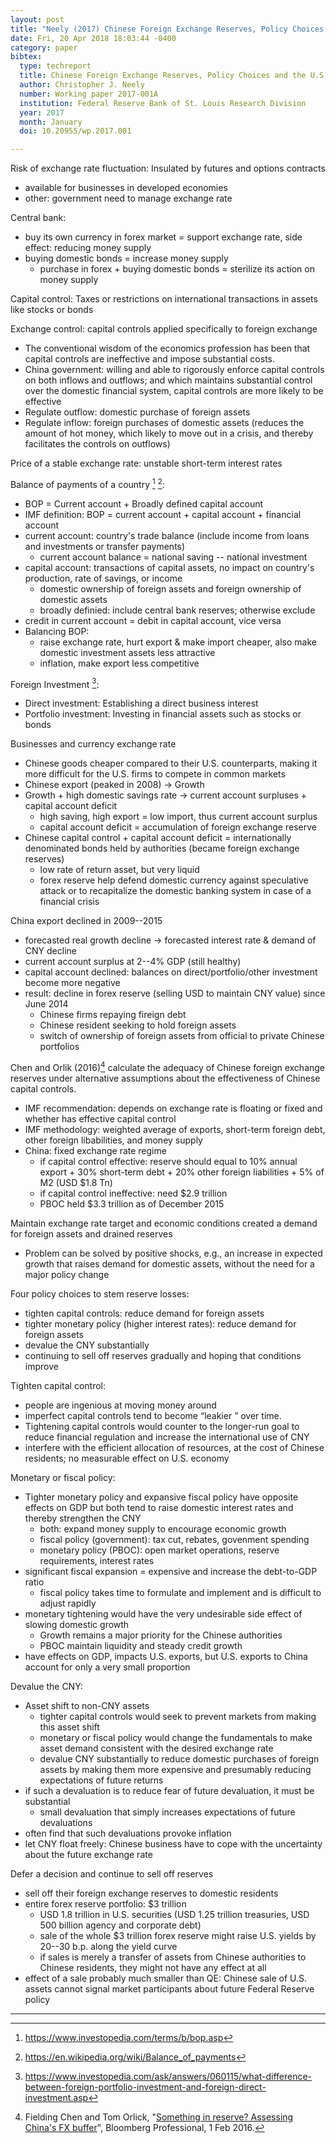 ```yaml
---
layout: post
title: "Neely (2017) Chinese Foreign Exchange Reserves, Policy Choices and the U.S. Economy"
date: Fri, 20 Apr 2018 18:03:44 -0400
category: paper
bibtex:
  type: techreport
  title: Chinese Foreign Exchange Reserves, Policy Choices and the U.S. Economy
  author: Christopher J. Neely
  number: Working paper 2017-001A
  institution: Federal Reserve Bank of St. Louis Research Division
  year: 2017
  month: January
  doi: 10.20955/wp.2017.001

---
```


Risk of exchange rate fluctuation: Insulated by futures and options 
contracts
 - available for businesses in developed economies
 - other: government need to manage exchange rate

Central bank:
  - buy its own currency in forex market = support exchange rate, side effect: reducing money supply
  - buying domestic bonds = increase money supply
      - purchase in forex + buying domestic bonds = sterilize its action on money supply

Capital control: Taxes or restrictions on international transactions in 
assets like stocks or bonds

Exchange control: capital controls applied specifically to foreign 
exchange
  - The conventional wisdom of the economics profession has been that capital
    controls are ineffective and impose substantial costs.
  - China government: willing and able to rigorously enforce capital 
    controls on both inflows and outflows; and which maintains substantial
    control over the domestic financial system, capital controls are more likely
    to be effective
  - Regulate outflow: domestic purchase of foreign assets
  - Regulate inflow: foreign purchases of domestic assets (reduces the 
    amount of hot money, which likely to move out in a crisis, and 
    thereby facilitates the controls on outflows)

Price of a stable exchange rate: unstable short-term interest rates

Balance of payments of a country [^BOP] [^Wiki]:
  - BOP = Current account + Broadly defined capital account
  - IMF definition: BOP = current account + capital account + financial account
  - current account: country's trade balance (include income from loans 
    and investments or transfer payments)
      - current account balance = national saving -- national investment
  - capital account: transactions of capital assets, no impact on country's
    production, rate of savings, or income
    - domestic ownership of foreign assets and foreign ownership of domestic assets
    - broadly definied: include central bank reserves; otherwise exclude
  - credit in current account = debit in capital account, vice versa
  - Balancing BOP:
    - raise exchange rate, hurt export & make import cheaper, also make 
      domestic investment assets less attractive
    - inflation, make export less competitive

[^BOP]: <https://www.investopedia.com/terms/b/bop.asp>
[^Wiki]: <https://en.wikipedia.org/wiki/Balance_of_payments>

Foreign Investment [^FI]:
  - Direct investment: Establishing a direct business interest
  - Portfolio investment: Investing in financial assets such as stocks or bonds

[^FI]: <https://www.investopedia.com/ask/answers/060115/what-difference-between-foreign-portfolio-investment-and-foreign-direct-investment.asp>

Businesses and currency exchange rate
  - Chinese goods cheaper compared to their U.S. counterparts, making it more
    difficult for the U.S. firms to compete in common markets
  - Chinese export (peaked in 2008) → Growth
  - Growth + high domestic savings rate → current account surpluses + capital account deficit
      - high saving, high export = low import, thus current account surplus
      - capital account deficit = accumulation of foreign exchange reserve
  - Chinese capital control + capital account deficit = internationally 
    denominated bonds held by authorities (became foreign exchange reserves)
      - low rate of return asset, but very liquid
      - forex reserve help defend domestic currency against speculative attack
        or to recapitalize the domestic banking system in case of a financial crisis

China export declined in 2009--2015
  - forecasted real growth decline → forecasted interest rate & demand of CNY decline
  - current account surplus at 2--4% GDP (still healthy)
  - capital account declined: balances on direct/portfolio/other 
    investment become more negative
  - result: decline in forex reserve (selling USD to maintain CNY value) since June 2014
     - Chinese firms repaying fireign debt
     - Chinese resident seeking to hold foreign assets
     - switch of ownership of foreign assets from official to private Chinese portfolios
  
Chen and Orlik (2016)[^CO16] calculate the adequacy of Chinese foreign exchange reserves
under alternative assumptions about the effectiveness of Chinese capital controls.
  - IMF recommendation: depends on exchange rate is floating or fixed 
  and whether has effective capital control
  - IMF methodology: weighted average of exports, short-term foreign 
  debt, other foreign libabilities, and money supply
  - China: fixed exchange rate regime
      - if capital control effective: reserve should equal to 10% 
      annual export + 30% short-term debt + 20% other foreign 
      liabilities + 5% of M2 (USD $1.8 Tn)
      - if capital control ineffective: need $2.9 trillion
      - PBOC held $3.3 trillion as of December 2015

[^CO16]: Fielding Chen and Tom Orlick, "[Something in reserve? Assessing China's FX buffer](https://www.bloomberg.com/professional/blog/something-in-reserve-assessing-chinas-fx-buffer/)", Bloomberg Professional, 1 Feb 2016.

Maintain exchange rate target and economic conditions created a demand 
for foreign assets and drained reserves
  - Problem can be solved by positive shocks, e.g., an increase in expected
    growth that raises demand for domestic assets, without the need for 
    a major policy change

Four policy choices to stem reserve losses:
  - tighten capital controls: reduce demand for foreign assets
  - tighter monetary policy (higher interest rates): reduce demand for foreign assets
  - devalue the CNY substantially
  - continuing to sell off reserves gradually and hoping that conditions improve

Tighten capital control:
  - people are ingenious at moving money around
  - imperfect capital controls tend to become “leakier ” over time.
  - Tightening capital controls would counter to the longer-run goal to reduce
    financial regulation and increase the international use of CNY
  - interfere with the efficient allocation of resources, at the cost 
    of Chinese residents; no measurable effect on U.S. economy

Monetary or fiscal policy:
  - Tighter monetary policy and expansive fiscal policy have opposite effects
    on GDP but both tend to raise domestic interest rates and thereby 
    strengthen the CNY
      - both: expand money supply to encourage economic growth
      - fiscal policy (government): tax cut, rebates, govenment spending
      - monetary policy (PBOC): open market operations, reserve 
        requirements, interest rates
  - significant fiscal expansion = expensive and increase the debt-to-GDP ratio
      - fiscal policy takes time to formulate and implement and is difficult to adjust rapidly
  - monetary tightening would have the very undesirable side effect of slowing domestic growth
      - Growth remains a major priority for the Chinese authorities
      - PBOC maintain liquidity and steady credit growth
  - have effects on GDP, impacts U.S. exports, but U.S. exports to China account
    for only a very small proportion

Devalue the CNY:
  - Asset shift to non-CNY assets
      - tighter capital controls would seek to prevent markets from 
        making this asset shift
      - monetary or fiscal policy would change the fundamentals to make 
        asset demand consistent with the desired exchange rate
      - devalue CNY substantially to reduce domestic purchases of 
        foreign assets by making them more expensive and presumably 
        reducing expectations of future returns
  - if such a devaluation is to reduce fear of future devaluation, it must be substantial
      - small devaluation that simply increases expectations of future devaluations 
  - often find that such devaluations provoke inflation
  - let CNY float freely: Chinese business have to cope with the uncertainty about the future exchange rate

Defer a decision and continue to sell off reserves
  - sell off their foreign exchange reserves to domestic residents
  - entire forex reserve portfolio: $3 trillion
      - USD 1.8 trillion in U.S. securities (USD 1.25 trillion treasuries, 
        USD 500 billion agency and corporate debt)
      - sale of the whole $3 trillion forex reserve might raise U.S. 
        yields by 20--30 b.p. along the yield curve
      - if sales is merely a transfer of assets from Chinese 
        authorities to Chinese residents, they might not have any effect at all
  - effect of a sale probably much smaller than QE: Chinese sale of 
    U.S. assets cannot signal market participants about future Federal Reserve policy

-----


